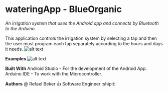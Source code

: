 # wateringApp - BlueOrganic


*An irrigation system that uses the Android app and connects by Bluetooth to the Arduino.*

This application controls the irrigation system by selecting a tap and then the user must program each tap separately according to the hours and days it needs.
![alt text](https://github.com/RefaelBeker7/wateringApp_finalProject/blob/master/screenshot/WhatsApp%20Image%202019-04-21%20at%2016.56.47.jpeg)

**Examples**
![alt text](https://github.com/RefaelBeker7/wateringApp_finalProject/blob/master/screenshot/WhatsApp%20Image%202019-04-21%20at%2016.56.23.jpeg)


**Built With**
Android Studio - For the development of the Android App.
Arduino IDE - To work with the Microcontroller.

**Authors**
@ Refael Beker :+1: Software Engineer :shipit:
